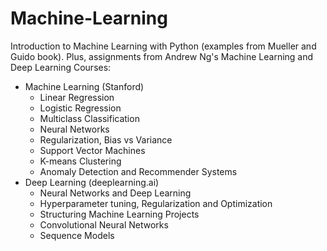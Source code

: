 # Machine-Learning

Introduction to Machine Learning with Python (examples from Mueller and Guido book). Plus, assignments from Andrew Ng's Machine Learning and Deep Learning Courses:

   - Machine Learning (Stanford)
        - Linear Regression
        - Logistic Regression
        - Multiclass Classification
        - Neural Networks
        - Regularization, Bias vs Variance
        - Support Vector Machines
        - K-means Clustering
        - Anomaly Detection and Recommender Systems
   - Deep Learning (deeplearning.ai)
        - Neural Networks and Deep Learning
        - Hyperparameter tuning, Regularization and Optimization
        - Structuring Machine Learning Projects
        - Convolutional Neural Networks
        - Sequence Models





